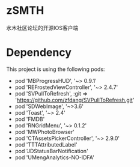 # zSMTH
水木社区论坛的开源IOS客户端

# Dependency

This project is using the following pods:

* pod 'MBProgressHUD', '~> 0.9.1'
* pod 'REFrostedViewController', '~> 2.4.7'
* pod 'SVPullToRefresh', :git => 'https://github.com/zfdang/SVPullToRefresh.git'
* pod 'SDWebImage', '~>3.6'
* pod 'Toast', '~> 2.4'
* pod 'FMDB'
* pod 'RNGridMenu', '~> 0.1.2'
* pod 'MWPhotoBrowser'
* pod 'CTAssetsPickerController',  '~> 2.9.0'
* pod 'TTTAttributedLabel'
* pod 'JDStatusBarNotification'
* pod 'UMengAnalytics-NO-IDFA'
